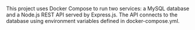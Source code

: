 <!-- Use this file to provide workspace-specific custom instructions to Copilot. For more details, visit https://code.visualstudio.com/docs/copilot/copilot-customization#_use-a-githubcopilotinstructionsmd-file -->

This project uses Docker Compose to run two services: a MySQL database and a Node.js REST API served by Express.js. The API connects to the database using environment variables defined in docker-compose.yml.
